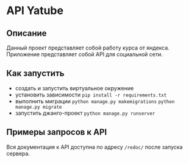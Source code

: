 # API Yatube

## Описание
Данный проект представляет собой работу курса от яндекса. Приложение представляет собой API для социальной сети.

## Как запустить
- создать и запустить виртуальное окружение
- установить зависимости `pip install -r requirements.txt`
- выполнить миграции `python manage.py makemigrations` `python manage.py migrate`
- запустить джанго-проект `python manage.py runserver`

## Примеры запросов к API
Вся документация к API доступна по адресу `/redoc/` после запуска сервера.
